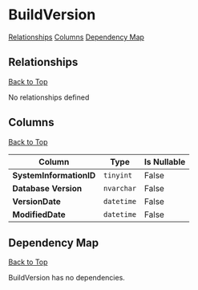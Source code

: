 # BuildVersion

[Relationships](#relationships)
[Columns](#columns)
[Dependency Map](#dependency-map)

## Relationships
[Back to Top](#buildversion)

No relationships defined

## Columns
[Back to Top](#buildversion)

Column | Type | Is Nullable
-------|------|------------
**SystemInformationID** | `tinyint` | False
**Database Version** | `nvarchar` | False
**VersionDate** | `datetime` | False
**ModifiedDate** | `datetime` | False

## Dependency Map
[Back to Top](#buildversion)

BuildVersion has no dependencies.
